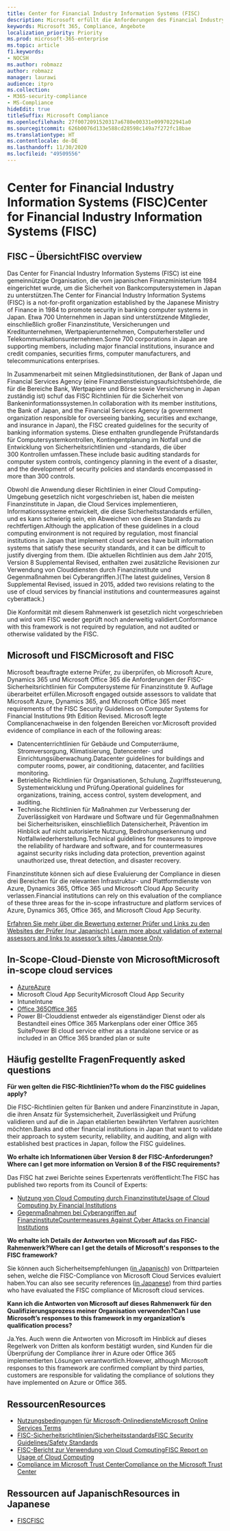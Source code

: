 ```yaml
---
title: Center for Financial Industry Information Systems (FISC)
description: Microsoft erfüllt die Anforderungen des Financial Industry Information Systems v.8-Standards in Japan.
keywords: Microsoft 365, Compliance, Angebote
localization_priority: Priority
ms.prod: microsoft-365-enterprise
ms.topic: article
f1.keywords:
- NOCSH
ms.author: robmazz
author: robmazz
manager: laurawi
audience: itpro
ms.collection:
- M365-security-compliance
- MS-Compliance
hideEdit: true
titleSuffix: Microsoft Compliance
ms.openlocfilehash: 27f0072091520317a6780e00331e0997022941a0
ms.sourcegitcommit: 626b0076d133e588cd28598c149a7f272fc18bae
ms.translationtype: HT
ms.contentlocale: de-DE
ms.lasthandoff: 11/30/2020
ms.locfileid: "49509556"
---
```

# <a name="center-for-financial-industry-information-systems-fisc"></a><span data-ttu-id="9171e-104">Center for Financial Industry Information Systems (FISC)</span><span class="sxs-lookup"><span data-stu-id="9171e-104">Center for Financial Industry Information Systems (FISC)</span></span>

## <a name="fisc-overview"></a><span data-ttu-id="9171e-105">FISC – Übersicht</span><span class="sxs-lookup"><span data-stu-id="9171e-105">FISC overview</span></span>

<span data-ttu-id="9171e-106">Das Center for Financial Industry Information Systems (FISC) ist eine gemeinnützige Organisation, die vom japanischen Finanzministerium 1984 eingerichtet wurde, um die Sicherheit von Bankcomputersystemen in Japan zu unterstützen.</span><span class="sxs-lookup"><span data-stu-id="9171e-106">The Center for Financial Industry Information Systems (FISC) is a not-for-profit organization established by the Japanese Ministry of Finance in 1984 to promote security in banking computer systems in Japan.</span></span> <span data-ttu-id="9171e-107">Etwa 700 Unternehmen in Japan sind unterstützende Mitglieder, einschließlich großer Finanzinstitute, Versicherungen und Kreditunternehmen, Wertpapierunternehmen, Computerhersteller und Telekommunikationsunternehmen.</span><span class="sxs-lookup"><span data-stu-id="9171e-107">Some 700 corporations in Japan are supporting members, including major financial institutions, insurance and credit companies, securities firms, computer manufacturers, and telecommunications enterprises.</span></span>

<span data-ttu-id="9171e-108">In Zusammenarbeit mit seinen Mitgliedsinstitutionen, der Bank of Japan und Financial Services Agency (eine Finanzdienstleistungsaufsichtsbehörde, die für die Bereiche Bank, Wertpapiere und Börse sowie Versicherung in Japan zuständig ist) schuf das FISC Richtlinien für die Sicherheit von Bankeninformationssystemen.</span><span class="sxs-lookup"><span data-stu-id="9171e-108">In collaboration with its member institutions, the Bank of Japan, and the Financial Services Agency (a government organization responsible for overseeing banking, securities and exchange, and insurance in Japan), the FISC created guidelines for the security of banking information systems.</span></span> <span data-ttu-id="9171e-109">Diese enthalten grundlegende Prüfstandards für Computersystemkontrollen, Kontingentplanung im Notfall und die Entwicklung von Sicherheitsrichtlinien und -standards, die über 300 Kontrollen umfassen.</span><span class="sxs-lookup"><span data-stu-id="9171e-109">These include basic auditing standards for computer system controls, contingency planning in the event of a disaster, and the development of security policies and standards encompassed in more than 300 controls.</span></span>

<span data-ttu-id="9171e-110">Obwohl die Anwendung dieser Richtlinien in einer Cloud Computing-Umgebung gesetzlich nicht vorgeschrieben ist, haben die meisten Finanzinstitute in Japan, die Cloud Services implementieren, Informationssysteme entwickelt, die diese Sicherheitsstandards erfüllen, und es kann schwierig sein, ein Abweichen von diesen Standards zu rechtfertigen.</span><span class="sxs-lookup"><span data-stu-id="9171e-110">Although the application of these guidelines in a cloud computing environment is not required by regulation, most financial institutions in Japan that implement cloud services have built information systems that satisfy these security standards, and it can be difficult to justify diverging from them.</span></span> <span data-ttu-id="9171e-111">(Die aktuellen Richtlinien aus dem Jahr 2015, Version 8 Supplemental Revised, enthalten zwei zusätzliche Revisionen zur Verwendung von Clouddiensten durch Finanzinstitute und Gegenmaßnahmen bei Cyberangriffen.)</span><span class="sxs-lookup"><span data-stu-id="9171e-111">(The latest guidelines, Version 8 Supplemental Revised, issued in 2015, added two revisions relating to the use of cloud services by financial institutions and countermeasures against cyberattack.)</span></span>

<span data-ttu-id="9171e-112">Die Konformität mit diesem Rahmenwerk ist gesetzlich nicht vorgeschrieben und wird vom FISC weder geprüft noch anderweitig validiert.</span><span class="sxs-lookup"><span data-stu-id="9171e-112">Conformance with this framework is not required by regulation, and not audited or otherwise validated by the FISC.</span></span>

## <a name="microsoft-and-fisc"></a><span data-ttu-id="9171e-113">Microsoft und FISC</span><span class="sxs-lookup"><span data-stu-id="9171e-113">Microsoft and FISC</span></span>

<span data-ttu-id="9171e-114">Microsoft beauftragte externe Prüfer, zu überprüfen, ob Microsoft Azure, Dynamics 365 und Microsoft Office 365 die Anforderungen der FISC-Sicherheitsrichtlinien für Computersysteme für Finanzinstitute 9. Auflage überarbeitet erfüllen.</span><span class="sxs-lookup"><span data-stu-id="9171e-114">Microsoft engaged outside assessors to validate that Microsoft Azure, Dynamics 365, and Microsoft Office 365 meet requirements of the FISC Security Guidelines on Computer Systems for Financial Institutions 9th Edition Revised.</span></span> <span data-ttu-id="9171e-115">Microsoft legte Compliancenachweise in den folgenden Bereichen vor:</span><span class="sxs-lookup"><span data-stu-id="9171e-115">Microsoft provided evidence of compliance in each of the following areas:</span></span>

- <span data-ttu-id="9171e-116">Datencenterrichtlinien für Gebäude und Computerräume, Stromversorgung, Klimatisierung, Datencenter- und Einrichtungsüberwachung.</span><span class="sxs-lookup"><span data-stu-id="9171e-116">Datacenter guidelines for buildings and computer rooms, power, air conditioning, datacenter, and facilities monitoring.</span></span>
- <span data-ttu-id="9171e-117">Betriebliche Richtlinien für Organisationen, Schulung, Zugriffssteuerung, Systementwicklung und Prüfung.</span><span class="sxs-lookup"><span data-stu-id="9171e-117">Operational guidelines for organizations, training, access control, system development, and auditing.</span></span>
- <span data-ttu-id="9171e-118">Technische Richtlinien für Maßnahmen zur Verbesserung der Zuverlässigkeit von Hardware und Software und für Gegenmaßnahmen bei Sicherheitsrisiken, einschließlich Datensicherheit, Prävention im Hinblick auf nicht autorisierte Nutzung, Bedrohungserkennung und Notfallwiederherstellung.</span><span class="sxs-lookup"><span data-stu-id="9171e-118">Technical guidelines for measures to improve the reliability of hardware and software, and for countermeasures against security risks including data protection, prevention against unauthorized use, threat detection, and disaster recovery.</span></span>

<span data-ttu-id="9171e-119">Finanzinstitute können sich auf diese Evaluierung der Compliance in diesen drei Bereichen für die relevanten Infrastruktur- und Plattformdienste von Azure, Dynamics 365, Office 365 und Microsoft Cloud App Security verlassen.</span><span class="sxs-lookup"><span data-stu-id="9171e-119">Financial institutions can rely on this evaluation of the compliance of these three areas for the in-scope infrastructure and platform services of Azure, Dynamics 365, Office 365, and Microsoft Cloud App Security.</span></span>

<span data-ttu-id="9171e-120">[Erfahren Sie mehr über die Bewertung externer Prüfer und Links zu den Websites der Prüfer (nur Japanisch)](https://cloudblogs.microsoft.com/industry-blog/ja-jp/financial-services/2018/05/11/fisc_v9/).</span><span class="sxs-lookup"><span data-stu-id="9171e-120">[Learn more about validation of external assessors and links to assessor’s sites (Japanese Only](https://cloudblogs.microsoft.com/industry-blog/ja-jp/financial-services/2018/05/11/fisc_v9/).</span></span>

## <a name="microsoft-in-scope-cloud-services"></a><span data-ttu-id="9171e-121">In-Scope-Cloud-Dienste von Microsoft</span><span class="sxs-lookup"><span data-stu-id="9171e-121">Microsoft in-scope cloud services</span></span>

- [<span data-ttu-id="9171e-122">Azure</span><span class="sxs-lookup"><span data-stu-id="9171e-122">Azure</span></span>](https://aka.ms/AzureCompliance)
- <span data-ttu-id="9171e-123">Microsoft Cloud App Security</span><span class="sxs-lookup"><span data-stu-id="9171e-123">Microsoft Cloud App Security</span></span>
- <span data-ttu-id="9171e-124">Intune</span><span class="sxs-lookup"><span data-stu-id="9171e-124">Intune</span></span>
- [<span data-ttu-id="9171e-125">Office 365</span><span class="sxs-lookup"><span data-stu-id="9171e-125">Office 365</span></span>](https://go.microsoft.com/fwlink/p/?LinkID=2077751)
- <span data-ttu-id="9171e-126">Power BI-Clouddienst entweder als eigenständiger Dienst oder als Bestandteil eines Office 365 Markenplans oder einer Office 365 Suite</span><span class="sxs-lookup"><span data-stu-id="9171e-126">Power BI cloud service either as a standalone service or as included in an Office 365 branded plan or suite</span></span>

## <a name="frequently-asked-questions"></a><span data-ttu-id="9171e-127">Häufig gestellte Fragen</span><span class="sxs-lookup"><span data-stu-id="9171e-127">Frequently asked questions</span></span>

<span data-ttu-id="9171e-128">**Für wen gelten die FISC-Richtlinien?**</span><span class="sxs-lookup"><span data-stu-id="9171e-128">**To whom do the FISC guidelines apply?**</span></span>

<span data-ttu-id="9171e-129">Die FISC-Richtlinien gelten für Banken und andere Finanzinstitute in Japan, die ihren Ansatz für Systemsicherheit, Zuverlässigkeit und Prüfung validieren und auf die in Japan etablierten bewährten Verfahren ausrichten möchten.</span><span class="sxs-lookup"><span data-stu-id="9171e-129">Banks and other financial institutions in Japan that want to validate their approach to system security, reliability, and auditing, and align with established best practices in Japan, follow the FISC guidelines.</span></span>

<span data-ttu-id="9171e-130">**Wo erhalte ich Informationen über Version 8 der FISC-Anforderungen?**</span><span class="sxs-lookup"><span data-stu-id="9171e-130">**Where can I get more information on Version 8 of the FISC requirements?**</span></span>

<span data-ttu-id="9171e-131">Das FISC hat zwei Berichte seines Expertenrats veröffentlicht:</span><span class="sxs-lookup"><span data-stu-id="9171e-131">The FISC has published two reports from its Council of Experts:</span></span>

- [<span data-ttu-id="9171e-132">Nutzung von Cloud Computing durch Finanzinstitute</span><span class="sxs-lookup"><span data-stu-id="9171e-132">Usage of Cloud Computing by Financial Institutions</span></span>](https://aka.ms/cloud-computing-report-en)
- [<span data-ttu-id="9171e-133">Gegenmaßnahmen bei Cyberangriffen auf Finanzinstitute</span><span class="sxs-lookup"><span data-stu-id="9171e-133">Countermeasures Against Cyber Attacks on Financial Institutions</span></span>](https://aka.ms/cyberattack-counter)

<span data-ttu-id="9171e-134">**Wo erhalte ich Details der Antworten von Microsoft auf das FISC-Rahmenwerk?**</span><span class="sxs-lookup"><span data-stu-id="9171e-134">**Where can I get the details of Microsoft's responses to the FISC framework?**</span></span>

<span data-ttu-id="9171e-135">Sie können auch Sicherheitsempfehlungen ([in Japanisch](https://aka.ms/microsoftresponsetofiscguidancejapanese)) von Drittparteien sehen, welche die FISC-Compliance von Microsoft Cloud Services evaluiert haben.</span><span class="sxs-lookup"><span data-stu-id="9171e-135">You can also see security references ([in Japanese](https://aka.ms/microsoftresponsetofiscguidancejapanese)) from third parties who have evaluated the FISC compliance of Microsoft cloud services.</span></span>

<span data-ttu-id="9171e-136">**Kann ich die Antworten von Microsoft auf dieses Rahmenwerk für den Qualifizierungsprozess meiner Organisation verwenden?**</span><span class="sxs-lookup"><span data-stu-id="9171e-136">**Can I use Microsoft’s responses to this framework in my organization’s qualification process?**</span></span>

<span data-ttu-id="9171e-137">Ja.</span><span class="sxs-lookup"><span data-stu-id="9171e-137">Yes.</span></span> <span data-ttu-id="9171e-138">Auch wenn die Antworten von Microsoft im Hinblick auf dieses Regelwerk von Dritten als konform bestätigt wurden, sind Kunden für die Überprüfung der Compliance ihrer in Azure oder Office 365 implementierten Lösungen verantwortlich.</span><span class="sxs-lookup"><span data-stu-id="9171e-138">However, although Microsoft responses to this framework are confirmed compliant by third parties, customers are responsible for validating the compliance of solutions they have implemented on Azure or Office 365.</span></span>

## <a name="resources"></a><span data-ttu-id="9171e-139">Ressourcen</span><span class="sxs-lookup"><span data-stu-id="9171e-139">Resources</span></span>

- [<span data-ttu-id="9171e-140">Nutzungsbedingungen für Microsoft-Onlinedienste</span><span class="sxs-lookup"><span data-stu-id="9171e-140">Microsoft Online Services Terms</span></span>](https://aka.ms/Online-Services-Terms)
- [<span data-ttu-id="9171e-141">FISC-Sicherheitsrichtlinien/Sicherheitsstandards</span><span class="sxs-lookup"><span data-stu-id="9171e-141">FISC Security Guidelines/Safety Standards</span></span>](https://www.fisc.or.jp/english)
- [<span data-ttu-id="9171e-142">FISC-Bericht zur Verwendung von Cloud Computing</span><span class="sxs-lookup"><span data-stu-id="9171e-142">FISC Report on Usage of Cloud Computing</span></span>](https://aka.ms/cloud-computing-report-en)
- [<span data-ttu-id="9171e-143">Compliance im Microsoft Trust Center</span><span class="sxs-lookup"><span data-stu-id="9171e-143">Compliance on the Microsoft Trust Center</span></span>](https://www.microsoft.com/trust-center/compliance/compliance-overview)

## <a name="resources-in-japanese"></a><span data-ttu-id="9171e-144">Ressourcen auf Japanisch</span><span class="sxs-lookup"><span data-stu-id="9171e-144">Resources in Japanese</span></span>

- [<span data-ttu-id="9171e-145">FISC</span><span class="sxs-lookup"><span data-stu-id="9171e-145">FISC</span></span>](https://www.fisc.or.jp/)
